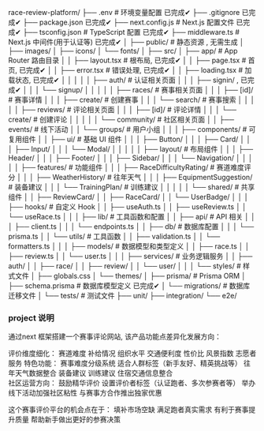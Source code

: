 race-review-platform/
├── .env # 环境变量配置 已完成✔
├── .gitignore 已完成✔
├── package.json 已完成✔
├── next.config.js # Next.js 配置文件 已完成✔
├── tsconfig.json # TypeScript 配置 已完成✔
├── middleware.ts # Next.js 中间件(用于认证等) 已完成✔
│
├── public/ # 静态资源 , 无需生成
│ ├── images/
│ ├── icons/
│ └── fonts/
│
├── src/
│ ├── app/ # App Router 路由目录
│ │ ├── layout.tsx # 根布局, 已完成✔
│ │ ├── page.tsx # 首页, 已完成✔
│ │ ├── error.tsx # 错误处理, 已完成✔
│ │ ├── loading.tsx # 加载状态, 已完成✔
│ │ │
│ │ ├── auth/ # 认证相关页面
│ │ │ ├── signin/ , 已完成✔
│ │ │ └── signup/
│ │ │
│ │ ├── races/ # 赛事相关页面
│ │ │ ├── [id]/ # 赛事详情
│ │ │ ├── create/ # 创建赛事
│ │ │ └── search/ # 赛事搜索
│ │ │
│ │ ├── reviews/ # 评论相关页面
│ │ │ ├── [id]/ # 评论详情
│ │ │ └── create/ # 创建评论
│ │ │
│ │ └── community/ # 社区相关页面
│ │ ├── events/ # 线下活动
│ │ └── groups/ # 用户小组
│ │
│ ├── components/ # 可复用组件
│ │ ├── ui/ # 基础 UI 组件
│ │ │ ├── Button/
│ │ │ ├── Card/
│ │ │ ├── Input/
│ │ │ └── Modal/
│ │ │
│ │ ├── layout/ # 布局组件
│ │ │ ├── Header/
│ │ │ ├── Footer/
│ │ │ ├── Sidebar/
│ │ │ └── Navigation/
│ │ │
│ │ ├── features/ # 功能组件
│ │ │ ├── RaceDifficultyRating/ # 赛道难度评分
│ │ │ ├── WeatherHistory/ # 往年天气
│ │ │ ├── EquipmentSuggestion/ # 装备建议
│ │ │ └── TrainingPlan/ # 训练建议
│ │ │
│ │ └── shared/ # 共享组件
│ │ ├── ReviewCard/
│ │ ├── RaceCard/
│ │ └── UserBadge/
│ │
│ ├── hooks/ # 自定义 Hook
│ │ ├── useAuth.ts
│ │ ├── useReview.ts
│ │ └── useRace.ts
│ │
│ ├── lib/ # 工具函数和配置
│ │ ├── api/ # API 相关
│ │ │ ├── client.ts
│ │ │ └── endpoints.ts
│ │ ├── db/ # 数据库配置
│ │ │ └── prisma.ts
│ │ └── utils/ # 工具函数
│ │ ├── validation.ts
│ │ └── formatters.ts
│ │
│ ├── models/ # 数据模型和类型定义
│ │ ├── race.ts
│ │ ├── review.ts
│ │ └── user.ts
│ │
│ ├── services/ # 业务逻辑服务
│ │ ├── auth/
│ │ ├── race/
│ │ ├── review/
│ │ └── user/
│ │
│ └── styles/ # 样式文件
│ ├── globals.css
│ └── themes/
│
├── prisma/ # Prisma ORM
│ ├── schema.prisma # 数据库模型定义 已完成✔
│ └── migrations/ # 数据库迁移文件
│
└── tests/ # 测试文件
├── unit/
├── integration/
└── e2e/

### project 说明

通过next 框架搭建一个赛事评论网站, 该产品功能点差异化发展方向：

评价维度细化： 赛道难度 补给情况 组织水平 交通便利度 性价比 风景指数 志愿者服务
特色功能： 赛事难度分级系统 适合人群标签（新手友好、精英挑战等） 往年天气数据整合 装备建议 训练建议 住宿交通信息整合  
社区运营方向： 鼓励精华评价 设置评价者标签（认证跑者、多次参赛者等） 举办线下活动加强社区粘性 与赛事方合作推出独家优惠

这个赛事评价平台的机会点在于： 填补市场空缺 满足跑者真实需求 有利于赛事提升质量 帮助新手做出更好的参赛决策
